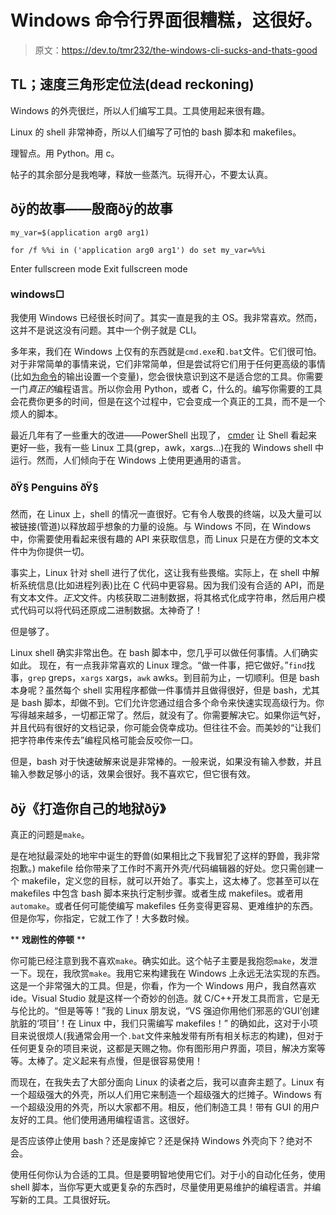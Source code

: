 # Windows 命令行界面很糟糕，这很好。

> 原文：<https://dev.to/tmr232/the-windows-cli-sucks-and-thats-good>

## TL；速度三角形定位法(dead reckoning)

Windows 的外壳很烂，所以人们编写工具。工具使用起来很有趣。

Linux 的 shell 非常神奇，所以人们编写了可怕的 bash 脚本和 makefiles。

理智点。用 Python。用 c。

帖子的其余部分是我咆哮，释放一些蒸汽。玩得开心，不要太认真。

## ðÿ的故事——殷商ðÿ的故事

```
my_var=$(application arg0 arg1)

for /f %%i in ('application arg0 arg1') do set my_var=%%i 
```

Enter fullscreen mode Exit fullscreen mode

### windows□

我使用 Windows 已经很长时间了。其实一直是我的主 OS。我非常喜欢。然而，这并不是说这没有问题。其中一个例子就是 CLI。

多年来，我们在 Windows 上仅有的东西就是`cmd.exe`和`.bat`文件。它们很可怕。对于非常简单的事情来说，它们非常简单，但是尝试将它们用于任何更高级的事情(比如[为命令](http://stackoverflow.com/questions/2323292/windows-batch-assign-output-of-a-program-to-a-variable)的输出设置一个变量)，您会很快意识到这不是适合您的工具。你需要一门*真正的*编程语言。所以你会用 Python，或者 C，什么的。编写你需要的工具会花费你更多的时间，但是在这个过程中，它会变成一个真正的工具，而不是一个烦人的脚本。

最近几年有了一些重大的改进——PowerShell 出现了， [cmder](http://cmder.net/) 让 Shell 看起来更好一些，我有一些 Linux 工具(grep，awk，xargs...)在我的 Windows shell 中运行。然而，人们倾向于在 Windows 上使用更通用的语言。

### ðŸ§ Penguins ðŸ§

然而，在 Linux 上，shell 的情况一直很好。它有令人敬畏的终端，以及大量可以被链接(管道)以释放超乎想象的力量的设施。与 Windows 不同，在 Windows 中，你需要使用看起来很有趣的 API 来获取信息，而 Linux 只是在方便的文本文件中为你提供一切。

事实上，Linux 针对 shell 进行了优化，这让我有些畏缩。实际上，在 shell 中解析系统信息(比如进程列表)比在 C 代码中更容易。因为我们没有合适的 API，而是有文本文件。*正文*文件。内核获取二进制数据，将其格式化成字符串，然后用户模式代码可以将代码还原成二进制数据。太神奇了！

但是够了。

Linux shell 确实非常出色。在 bash 脚本中，您几乎可以做任何事情。人们确实如此。
现在，有一点我非常喜欢的 Linux 理念。“做一件事，把它做好。”`find`找事，`grep` greps，`xargs` xargs，`awk` awks。到目前为止，一切顺利。但是 bash 本身呢？虽然每个 shell 实用程序都做一件事情并且做得很好，但是 bash，尤其是 bash 脚本，却做不到。它们允许您通过组合多个命令来快速实现高级行为。你写得越来越多，一切都正常了。然后，就没有了。你需要解决它。如果你运气好，并且代码有很好的文档记录，你可能会侥幸成功。但往往不会。而美妙的“让我们把字符串传来传去”编程风格可能会反咬你一口。

但是，bash 对于快速破解来说是非常棒的。一般来说，如果没有输入参数，并且输入参数足够小的话，效果会很好。我不喜欢它，但它很有效。

## ðÿ《打造你自己的地狱ðÿ》

真正的问题是`make`。

是在地狱最深处的地牢中诞生的野兽(如果相比之下我冒犯了这样的野兽，我非常抱歉。)
makefile 给你带来了工作时不离开外壳/代码编辑器的好处。您只需创建一个 makefile，定义您的目标，就可以开始了。事实上，这太棒了。您甚至可以在 makefiles 中包含 bash 脚本来执行定制步骤。或者生成 makefiles。或者用`automake`。或者任何可能使编写 makefiles 任务变得更容易、更难维护的东西。但是你写，你指定，它就工作了！大多数时候。

** **戏剧性的停顿** **

你可能已经注意到我不喜欢`make`。确实如此。这个帖子主要是我抱怨`make`，发泄一下。现在，我欣赏`make`。我用它来构建我在 Windows 上永远无法实现的东西。这是一个非常强大的工具。但是，你看，作为一个 Windows 用户，我自然喜欢 ide。Visual Studio 就是这样一个奇妙的创造。就 C/C++开发工具而言，它是无与伦比的。“但是等等！”我的 Linux 朋友说，“VS 强迫你用他们邪恶的‘GUI’创建肮脏的‘项目’！在 Linux 中，我们只需编写 makefiles！”
的确如此，这对于小项目来说很烦人(我通常会用一个`.bat`文件来触发带有所有相关标志的构建)，但对于任何更复杂的项目来说，这都是天赐之物。你有图形用户界面，项目，解决方案等等。太棒了。定义起来有点慢，但是很容易使用！

而现在，在我失去了大部分面向 Linux 的读者之后，我可以直奔主题了。Linux 有一个超级强大的外壳，所以人们用它来制造一个超级强大的烂摊子。Windows 有一个超级没用的外壳，所以大家都不用。相反，他们制造工具！带有 GUI 的用户友好的工具。他们使用通用编程语言。这很好。

是否应该停止使用 bash？还是废掉它？还是保持 Windows 外壳向下？绝对不会。

使用任何你认为合适的工具。但是要明智地使用它们。对于小的自动化任务，使用 shell 脚本，当你写更大或更复杂的东西时，尽量使用更易维护的编程语言。并编写新的工具。工具很好玩。